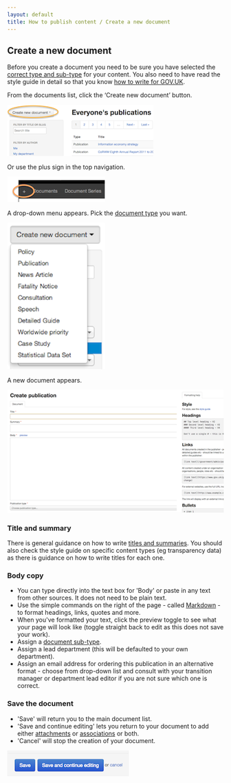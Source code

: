 ```yaml
---
layout: default
title: How to publish content / Create a new document
---
```


## Create a new document

Before you create a document you need to be sure you have selected the [correct type and sub-type](http://alphagov.github.io/inside-government-admin-guide/creating-documents/document-types.html) for your content. You also need to have read the style guide in detail so that you know [how to write for GOV.UK](https://www.gov.uk/designprinciples/styleguide).


From the documents list, click the ‘Create new document’ button.

![Create new document 1](creating-a-new-doc-1.png)

Or use the plus sign in the top navigation.

![Create new document 5](creating-a-new-doc-5.png)

A drop-down menu appears. Pick the [document type](http://alphagov.github.io/inside-government-admin-guide/creating-documents/document-types.html) you want.

![Create new document 2](creating-a-new-doc-2.png)

A new document appears.

![Create new document 3](creating-a-new-doc-3.png)


### Title and summary

There is general guidance on how to write [titles and summaries](https://www.gov.uk/designprinciples/detailedguides#detailed-guides). You should also check the style guide on specific content types (eg transparency data) as there is guidance on how to write titles for each one.

### Body copy

* You can type directly into the text box for 'Body' or paste in any text from other sources. It does not need to be plain text.
* Use the simple commands on the right of the page - called [Markdown](/inside-government-admin-guide/creating-documents/markdown.html) - to format headings, links, quotes and more.
* When you've formatted your text, click the preview toggle to see what your page will look like (toggle straight back to edit as this does not save your work).
* Assign a [document sub-type](http://alphagov.github.io/inside-government-admin-guide/creating-documents/document-types.html).
* Assign a lead department (this will be defaulted to your own department).
* Assign an email address for ordering this publication in an alternative format - choose from drop-down list and consult with your transition manager or department lead editor if you are not sure which one is correct.

### Save the document

* 'Save' will return you to the main document list.
* 'Save and continue editing' lets you return to your document to add either [attachments](http://alphagov.github.io/inside-government-admin-guide/creating-documents/add-attachments.html) or [associations](http://alphagov.github.io/inside-government-admin-guide/creating-documents/add-associations.html) or both.
* 'Cancel' will stop the creation of your document.

![Create new document 4](creating-a-new-doc-4.png)


